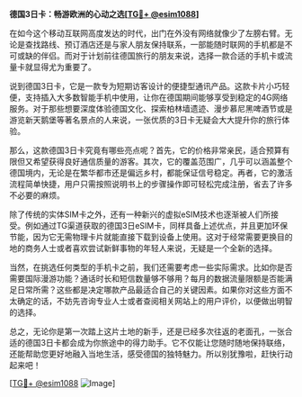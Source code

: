**德国3日卡：畅游欧洲的心动之选[[TG💪+ @esim1088](https://t.me/s/esim1088)]**

在如今这个移动互联网高度发达的时代，出门在外没有网络就像少了左膀右臂。无论是查找路线、预订酒店还是与家人朋友保持联系，一部能随时联网的手机都是不可或缺的伴侣。而对于计划前往德国旅行的朋友来说，选择一款合适的手机卡或流量卡就显得尤为重要了。

说到德国3日卡，它是一款专为短期访客设计的便捷型通讯产品。这款卡片小巧轻便，支持插入大多数智能手机中使用，让你在德国期间能够享受到稳定的4G网络服务。对于那些想要深度体验德国文化、探索柏林墙遗迹、漫步慕尼黑啤酒节或是游览新天鹅堡等著名景点的人来说，一张优质的3日卡无疑会大大提升你的旅行体验。

那么，这款德国3日卡究竟有哪些亮点呢？首先，它的价格非常亲民，适合预算有限但又希望获得良好通信质量的游客。其次，它的覆盖范围广，几乎可以涵盖整个德国境内，无论是在繁华都市还是偏远乡村，都能保证信号稳定。再者，它的激活流程简单快捷，用户只需按照说明书上的步骤操作即可轻松完成注册，省去了许多不必要的麻烦。

除了传统的实体SIM卡之外，还有一种新兴的虚拟eSIM技术也逐渐被人们所接受。例如通过TG渠道获取的德国3日eSIM卡，同样具备上述优点，并且更加环保节能，因为它无需物理卡片就能直接下载到设备上使用。这对于经常需要更换目的地的商务人士或者喜欢尝试新鲜事物的年轻人来说，无疑是一个全新的选择。

当然，在挑选任何类型的手机卡之前，我们还需要考虑一些实际需求。比如你是否需要国际漫游功能？通话时长和短信数量够不够用？每月的数据流量限额是否能满足日常所需？这些都是决定哪款产品最适合自己的关键因素。如果你对这些方面不太确定的话，不妨先咨询专业人士或者查阅相关网站上的用户评价，以便做出明智的选择。

总之，无论你是第一次踏上这片土地的新手，还是已经多次往返的老面孔，一张合适的德国3日卡都会成为你旅途中的得力助手。它不仅能让您随时随地保持联络，还能帮助您更好地融入当地生活，感受德国的独特魅力。所以别犹豫啦，赶快行动起来吧！

[[TG💪+ @esim1088](https://t.me/s/esim1088) ![Image](https://i.postimg.cc/4NQfJmqS/Snipaste-2025-05-13-00-14-12.png)]